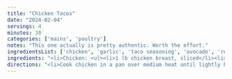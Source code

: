 ```yaml
---
title: "Chicken Tacos"
date: "2024-02-04"
servings: 4
minutes: 30
categories: ['mains', 'poultry']
notes: "This one actually is pretty authentic. Worth the effort."
ingredientsList: ['chicken', 'garlic', 'taco seasoning', 'avocado', 'red onion', 'tomato', 'cilantro', 'lime juice']
ingredients: "<li>Chicken: <ul><li>1 lb chicken breast, sliced</li><li>1 tsp garlic powder</li><li>1 packet taco seasoning</li><li>1/3 cup water</li></ul></li><li>Guacamole: <ul><li>2 ripe avocados</li><li>1/4 cup chopped red onion</li><li>1 roma tomato, de-seeded and finely chopped</li><li>cilantro/parsley</li><li>salt/pepper</li><li>1 tbsp lime juice</li></ul></li>"
directions: "<li>Cook chicken in a pan over medium heat until lightly browned. Add garlic powder, taco seasoning, and water; turn heat to low and let cook while you prepare the rest.</li><li>Mash all guacamole ingredients in a bowl, but leave some chunks.</li><li>Dip a tortilla into the chicken liquid, then place it onto a pan over medium heat. Let cook for a few seconds, then flip and add shredded cheese, chicken, and guacamole. Fold the taco over in half, then cook for 2 minutes on each side.</li><li>Bonus tip: when flipping, keep the 'closed' side of the taco away from your spatula. That way, the taco will stay together during flipping.</li>"
---
```

